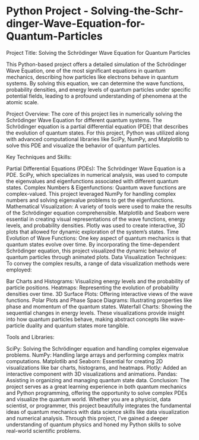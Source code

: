 # Python Project - Solving-the-Schr-dinger-Wave-Equation-for-Quantum-Particles

Project Title: Solving the Schrödinger Wave Equation for Quantum Particles

This Python-based project offers a detailed simulation of the Schrödinger Wave Equation, one of the most significant equations in quantum mechanics, describing how particles like electrons behave in quantum systems. By solving this equation, we can determine the wave functions, probability densities, and energy levels of quantum particles under specific potential fields, leading to a profound understanding of phenomena at the atomic scale.

Project Overview: The core of this project lies in numerically solving the Schrödinger Wave Equation for different quantum systems. The Schrödinger equation is a partial differential equation (PDE) that describes the evolution of quantum states. For this project, Python was utilized along with advanced computational libraries like SciPy, NumPy, and Matplotlib to solve this PDE and visualize the behavior of quantum particles.

Key Techniques and Skills:

Partial Differential Equations (PDEs): The Schrödinger Wave Equation is a PDE. SciPy, which specializes in numerical analysis, was used to compute the eigenvalues and eigenfunctions associated with different quantum states.
Complex Numbers & Eigenfunctions: Quantum wave functions are complex-valued. This project leveraged NumPy for handling complex numbers and solving eigenvalue problems to get the eigenfunctions.
Mathematical Visualization: A variety of tools were used to make the results of the Schrödinger equation comprehensible.
Matplotlib and Seaborn were essential in creating visual representations of the wave functions, energy levels, and probability densities.
Plotly was used to create interactive, 3D plots that allowed for dynamic exploration of the system’s states.
Time Evolution of Wave Functions: One key aspect of quantum mechanics is that quantum states evolve over time. By incorporating the time-dependent Schrödinger equation, this project visualized the dynamic behavior of quantum particles through animated plots.
Data Visualization Techniques: To convey the complex results, a range of data visualization methods were employed:

Bar Charts and Histograms: Visualizing energy levels and the probability of particle positions.
Heatmaps: Representing the evolution of probability densities over time.
3D Surface Plots: Offering interactive views of the wave functions.
Polar Plots and Phase Space Diagrams: Illustrating properties like phase and momentum of the quantum states.
Waterfall Charts: Showing the sequential changes in energy levels.
These visualizations provide insight into how quantum particles behave, making abstract concepts like wave-particle duality and quantum states more tangible.

Tools and Libraries:

SciPy: Solving the Schrödinger equation and handling complex eigenvalue problems.
NumPy: Handling large arrays and performing complex matrix computations.
Matplotlib and Seaborn: Essential for creating 2D visualizations like bar charts, histograms, and heatmaps.
Plotly: Added an interactive component with 3D visualizations and animations.
Pandas: Assisting in organizing and managing quantum state data.
Conclusion: The project serves as a great learning experience in both quantum mechanics and Python programming, offering the opportunity to solve complex PDEs and visualize the quantum world. Whether you are a physicist, data scientist, or programmer, this project beautifully integrates the fundamental ideas of quantum mechanics with data science skills like data visualization and numerical analysis. Through this project, I’ve gained a deeper understanding of quantum physics and honed my Python skills to solve real-world scientific problems.
